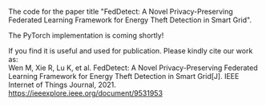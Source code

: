 The code for the paper title "FedDetect: A Novel Privacy-Preserving Federated Learning Framework for Energy Theft Detection in  Smart Grid".<br> 

The PyTorch implementation is coming shortly!<be>


If you find it is useful and used for publication. Please kindly cite our work as:<br> 
Wen M, Xie R, Lu K, et al. FedDetect: A Novel Privacy-Preserving Federated Learning Framework for Energy Theft Detection in Smart Grid[J]. IEEE Internet of Things Journal, 2021.
https://ieeexplore.ieee.org/document/9531953
